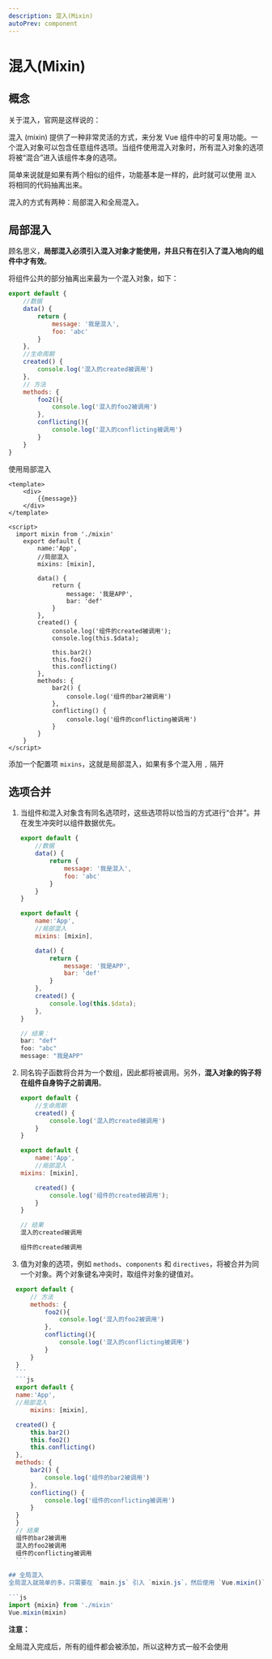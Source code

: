 ```yaml
---
description: 混入(Mixin)
autoPrev: component
---
```


# 混入(Mixin)

## 概念

关于混入，官网是这样说的：

混入 (mixin) 提供了一种非常灵活的方式，来分发 Vue 组件中的可复用功能。一个混入对象可以包含任意组件选项。当组件使用混入对象时，所有混入对象的选项将被“混合”进入该组件本身的选项。

简单来说就是如果有两个相似的组件，功能基本是一样的，此时就可以使用 `混入` 将相同的代码抽离出来。

混入的方式有两种：局部混入和全局混入。

## 局部混入

顾名思义，**局部混入必须引入混入对象才能使用，并且只有在引入了混入地向的组件中才有效**。

将组件公共的部分抽离出来最为一个混入对象，如下：

```js
export default {
	//数据
	data() {
		return {
			message: '我是混入',
			foo: 'abc'
		}
	},
	//生命周期
	created() {
		console.log('混入的created被调用')
	},
	// 方法
	methods: {
		foo2(){
			console.log('混入的foo2被调用')
		},
		conflicting(){
			console.log('混入的conflicting被调用')
		}
	}
}
```
使用局部混入

```vue
<template>
	<div>
		{{message}}
	</div>
</template>

<script>
  import mixin from './mixin'
	export default {
		name:'App',
		//局部混入
    	mixins: [mixin],

		data() {
			return {
				message: '我是APP',
				bar: 'def'
			}
		},
		created() {
			console.log('组件的created被调用');
			console.log(this.$data);

			this.bar2()
			this.foo2()
			this.conflicting()
		},
		methods: {
			bar2() {
				console.log('组件的bar2被调用')
			},
			conflicting() {
				console.log('组件的conflicting被调用')
			}
		}
	}
</script>
```

添加一个配置项 `mixins`，这就是局部混入，如果有多个混入用 `,` 隔开

## 选项合并
1. 当组件和混入对象含有同名选项时，这些选项将以恰当的方式进行“合并”。并在发生冲突时以组件数据优先。

	```js
	export default {
		//数据
		data() {
			return {
				message: '我是混入',
				foo: 'abc'
			}
		}
	}
	```
	```js
	export default {
		name:'App',
		//局部混入
		mixins: [mixin],

		data() {
			return {
				message: '我是APP',
				bar: 'def'
			}
		},
		created() {
			console.log(this.$data);
		},
	}

	// 结果：
	bar: "def"
	foo: "abc"
	message: "我是APP"
	```
2. 同名钩子函数将合并为一个数组，因此都将被调用。另外，**混入对象的钩子将在组件自身钩子之前调用**。

	```js
	export default {
		//生命周期
		created() {
			console.log('混入的created被调用')
		}
	}
	```
	```js
	export default {
		name:'App',
		//局部混入
    mixins: [mixin],

		created() {
			console.log('组件的created被调用');
		}
	}

	// 结果
	混入的created被调用

	组件的created被调用
	```

3. 值为对象的选项，例如 `methods`、`components` 和 `directives`，将被合并为同一个对象。两个对象键名冲突时，取组件对象的键值对。
  ```js
	export default {
		// 方法
		methods: {
			foo2(){
				console.log('混入的foo2被调用')
			},
			conflicting(){
				console.log('混入的conflicting被调用')
			}
		}
	}
	```
	```js
	export default {
	name:'App',
	//局部混入
		mixins: [mixin],

	created() {
		this.bar2()
		this.foo2()
		this.conflicting()
	},
	methods: {
		bar2() {
			console.log('组件的bar2被调用')
		},
		conflicting() {
			console.log('组件的conflicting被调用')
		}
	}
	}
	// 结果
	组件的bar2被调用
	混入的foo2被调用
	组件的conflicting被调用
	```

## 全局混入
全局混入就简单的多，只需要在 `main.js` 引入 `mixin.js`，然后使用 `Vue.mixin()` 即可。

```js
import {mixin} from './mixin'
Vue.mixin(mixin)
```

**注意：**

全局混入完成后，所有的组件都会被添加，所以这种方式一般不会使用



 
